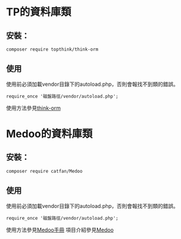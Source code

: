 # TP的資料庫類
## 安裝：
```
composer require topthink/think-orm
```
## 使用
使用前必須加載vendor目錄下的autoload.php，否則會報找不到類的錯誤。
```
require_once '磁盤路徑/vendor/autoload.php';
```
使用方法參見[think-orm](https://github.com/top-think/think-orm)

# Medoo的資料庫類
## 安裝：
```
composer require catfan/Medoo
```
## 使用
使用前必須加載vendor目錄下的autoload.php，否則會報找不到類的錯誤。
```
require_once '磁盤路徑/vendor/autoload.php';
```
使用方法參見[Medoo手冊](https://medoo.in/doc)
項目介紹參見[Medoo](https://github.com/catfan/Medoo)
